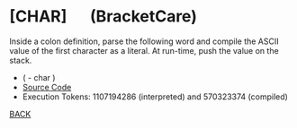 # [CHAR] &emsp; (BracketCare)
Inside a colon definition, parse the following word and compile the ASCII value of the first character as a literal. At run-time, push the value on the stack.
* ( - char )
* [Source Code](../words/core/BracketCare.cs)
* Execution Tokens: 1107194286 (interpreted) and 570323374 (compiled)


[BACK](builtins.md#BracketCare)

